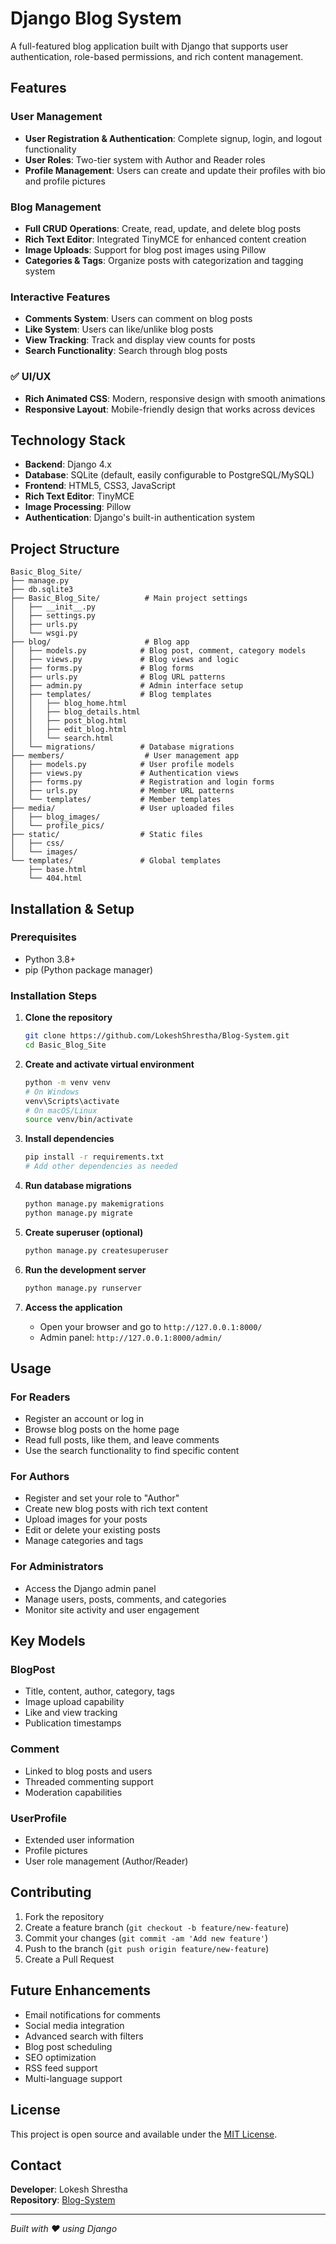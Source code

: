# Django Blog System

A full-featured blog application built with Django that supports user authentication, role-based permissions, and rich content management.

## Features

### User Management
- **User Registration & Authentication**: Complete signup, login, and logout functionality
- **User Roles**: Two-tier system with Author and Reader roles
- **Profile Management**: Users can create and update their profiles with bio and profile pictures

### Blog Management
- **Full CRUD Operations**: Create, read, update, and delete blog posts
- **Rich Text Editor**: Integrated TinyMCE for enhanced content creation
- **Image Uploads**: Support for blog post images using Pillow
- **Categories & Tags**: Organize posts with categorization and tagging system

### Interactive Features
- **Comments System**: Users can comment on blog posts
- **Like System**: Users can like/unlike blog posts
- **View Tracking**: Track and display view counts for posts
- **Search Functionality**: Search through blog posts

### ✅ UI/UX
- **Rich Animated CSS**: Modern, responsive design with smooth animations
- **Responsive Layout**: Mobile-friendly design that works across devices

## Technology Stack

- **Backend**: Django 4.x
- **Database**: SQLite (default, easily configurable to PostgreSQL/MySQL)
- **Frontend**: HTML5, CSS3, JavaScript
- **Rich Text Editor**: TinyMCE
- **Image Processing**: Pillow
- **Authentication**: Django's built-in authentication system

## Project Structure

```
Basic_Blog_Site/
├── manage.py
├── db.sqlite3
├── Basic_Blog_Site/          # Main project settings
│   ├── __init__.py
│   ├── settings.py
│   ├── urls.py
│   └── wsgi.py
├── blog/                     # Blog app
│   ├── models.py            # Blog post, comment, category models
│   ├── views.py             # Blog views and logic
│   ├── forms.py             # Blog forms
│   ├── urls.py              # Blog URL patterns
│   ├── admin.py             # Admin interface setup
│   ├── templates/           # Blog templates
│   │   ├── blog_home.html
│   │   ├── blog_details.html
│   │   ├── post_blog.html
│   │   ├── edit_blog.html
│   │   └── search.html
│   └── migrations/          # Database migrations
├── members/                  # User management app
│   ├── models.py            # User profile models
│   ├── views.py             # Authentication views
│   ├── forms.py             # Registration and login forms
│   ├── urls.py              # Member URL patterns
│   └── templates/           # Member templates
├── media/                   # User uploaded files
│   ├── blog_images/
│   └── profile_pics/
├── static/                  # Static files
│   ├── css/
│   └── images/
└── templates/               # Global templates
    ├── base.html
    └── 404.html
```

## Installation & Setup

### Prerequisites
- Python 3.8+
- pip (Python package manager)

### Installation Steps

1. **Clone the repository**
   ```bash
   git clone https://github.com/LokeshShrestha/Blog-System.git
   cd Basic_Blog_Site
   ```

2. **Create and activate virtual environment**
   ```bash
   python -m venv venv
   # On Windows
   venv\Scripts\activate
   # On macOS/Linux
   source venv/bin/activate
   ```

3. **Install dependencies**
   ```bash
   pip install -r requirements.txt
   # Add other dependencies as needed
   ```

4. **Run database migrations**
   ```bash
   python manage.py makemigrations
   python manage.py migrate
   ```

5. **Create superuser (optional)**
   ```bash
   python manage.py createsuperuser
   ```

6. **Run the development server**
   ```bash
   python manage.py runserver
   ```

7. **Access the application**
   - Open your browser and go to `http://127.0.0.1:8000/`
   - Admin panel: `http://127.0.0.1:8000/admin/`

## Usage

### For Readers
- Register an account or log in
- Browse blog posts on the home page
- Read full posts, like them, and leave comments
- Use the search functionality to find specific content

### For Authors
- Register and set your role to "Author"
- Create new blog posts with rich text content
- Upload images for your posts
- Edit or delete your existing posts
- Manage categories and tags

### For Administrators
- Access the Django admin panel
- Manage users, posts, comments, and categories
- Monitor site activity and user engagement

## Key Models

### BlogPost
- Title, content, author, category, tags
- Image upload capability
- Like and view tracking
- Publication timestamps

### Comment
- Linked to blog posts and users
- Threaded commenting support
- Moderation capabilities

### UserProfile
- Extended user information
- Profile pictures
- User role management (Author/Reader)

## Contributing

1. Fork the repository
2. Create a feature branch (`git checkout -b feature/new-feature`)
3. Commit your changes (`git commit -am 'Add new feature'`)
4. Push to the branch (`git push origin feature/new-feature`)
5. Create a Pull Request

## Future Enhancements

- Email notifications for comments
- Social media integration
- Advanced search with filters
- Blog post scheduling
- SEO optimization
- RSS feed support
- Multi-language support

## License

This project is open source and available under the [MIT License](LICENSE).

## Contact

**Developer**: Lokesh Shrestha  
**Repository**: [Blog-System](https://github.com/LokeshShrestha/Blog-System)

---

*Built with ❤️ using Django*
